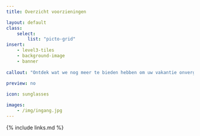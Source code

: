 ```yaml
---
title: Overzicht voorzieningen

layout: default
class:
    select: 
        list: "picto-grid"
insert: 
    - level3-tiles
    - background-image
    - banner
    
callout: "Ontdek wat we nog meer te bieden hebben om uw vakantie onvergetelijk te maken."
    
preview: no

icon: sunglasses

images: 
    - /img/ingang.jpg
---
```

{% include links.md %}